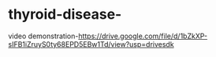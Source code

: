 # thyroid-disease-
video demonstration-https://drive.google.com/file/d/1bZkXP-sIFB1iZruyS0ty68EPD5EBw1Td/view?usp=drivesdk
